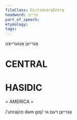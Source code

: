 ```yaml
---
fileClass: DictionaryEntry
headword: אָנרייצן
part_of_speech: 
etymology: 
tags: 
---
```

אָנרייצן
אָנגערייצט

CENTRAL
========

HASIDIC
=======
= AMERICA = 

/ˈunrajcn̩ dəm goj/ אָנרייצן דעם גוי